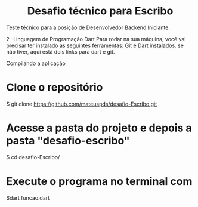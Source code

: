 <h1 align="center"> Desafio técnico para Escribo </h1>
Teste técnico para a posição de Desenvolvedor Backend Iniciante.

2 -Linguagem de Programação Dart
Para rodar na sua máquina, você vai precisar ter instalado as seguintes ferramentas: Git e Dart instalados.
se não tiver, aqui está dois links para dart e git.


Compilando  a aplicação
# Clone o repositório
$ git clone https://github.com/mateuspds/desafio-Escribo.git

# Acesse a pasta do projeto e depois a pasta "desafio-escribo"
$ cd desafio-Escribo/

# Execute o programa no terminal com 
$dart funcao.dart 

